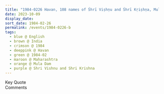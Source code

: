 ```yaml
---
title: "1984-0226 Havan, 108 names of Śhrī Viṣhṇu and Śhrī Kṛiṣhṇa, Mula Dam (near Rāhurī), Maharashtra, India"
date: 2023-10-09
display_date: 
sort_date: 1984-02-26
permalink: /events/1984-0226-b
tags:
  - blue @ English
  - brown @ India
  - crimson @ 1984
  - deeppink @ Havan
  - green @ 1984-02
  - maroon @ Maharashtra
  - orange @ Mula Dam
  - purple @ Shri Vishnu and Shri Krishna
---
```


<wave-list>
  <list-title color="green" width="75">Key Quote</list-title>
  <list-item color="BlanchedAlmond"  width="200"></list-item>
  <list-item color="Lavender"></list-item>
  <list-item color="BlanchedAlmond"></list-item>
</wave-list>

<br>

<wave-list>
  <list-title color="green" width="75">Comments</list-title>
  <list-item color="BlanchedAlmond"  width="200"></list-item>
  <list-item color="Lavender"></list-item>
  <list-item color="BlanchedAlmond"></list-item>
</wave-list>
